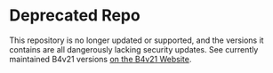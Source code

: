 # Deprecated Repo
This repository is no longer updated or supported, and the versions it contains are all dangerously lacking security updates. See currently maintained B4v21 versions [on the B4v21 Website](https://b4v21.block.land/?a=viewVersions).
